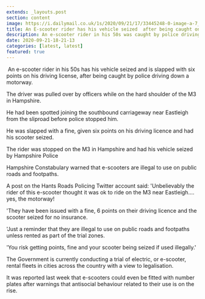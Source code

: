 ```yaml
---
extends: _layouts.post
section: content
image: https://i.dailymail.co.uk/1s/2020/09/21/17/33445248-0-image-a-7_1600705377552.jpg 
title: An E-scooter rider has his vehicle seized  after being caught on the M3 MOTORWAY 
description: An e-scooter rider in his 50s was caught by police driving down the M3 motorway. He had his vehicle seized and was given six penalty points and a fine 
date: 2020-09-21-18-21-13 
categories: [latest, latest] 
featured: true 
--- 
```

 An e-scooter rider in his 50s has his vehicle seized and is slapped with six points on his driving license, after being caught by police driving down a motorway.

The driver was pulled over by officers while on the hard shoulder of the M3 in Hampshire.

He had been spotted joining the southbound carriageway near Eastleigh from the sliproad before police stopped him.

He was slapped with a fine, given six points on his driving licence and had his scooter seized.

The rider was stopped on the M3 in Hampshire and had his vehicle seized by Hampshire Police

Hampshire Constabulary warned that e-scooters are illegal to use on public roads and footpaths.

A post on the Hants Roads Policing Twitter account said: 'Unbelievably the rider of this e-scooter thought it was ok to ride on the M3 near Eastleigh.... yes, the motorway!

'They have been issued with a fine, 6 points on their driving licence and the scooter seized for no insurance.

'Just a reminder that they are illegal to use on public roads and footpaths unless rented as part of the trial zones.

'You risk getting points, fine and your scooter being seized if used illegally.'

The Government is currently conducting a trial of electric, or e-scooter, rental fleets in cities across the country with a view to legalisation.

It was reported last week that e-scooters could even be fitted with number plates after warnings that antisocial behaviour related to their use is on the rise. 

